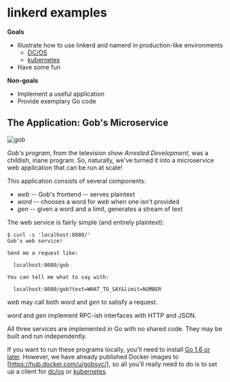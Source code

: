 # linkerd examples #

**Goals**

- Illustrate how to use linkerd and namerd in production-like environments
    - [DC/OS](dcos/README.md)
    - [kubernetes](k8s/README.md)
- Have some fun

**Non-goals**

- Implement a useful application
- Provide exemplary Go code

## The Application: Gob's Microservice ##

![gob](https://media.giphy.com/media/qJxFuXXWpkdEI/giphy.gif)

_Gob's program_, from the television show _Arrested Development_, was
a childish, inane program.  So, naturally, we've turned it into a
microservice web application that can be run at scale!

This application consists of several components:

- _web_ -- Gob's frontend -- serves plaintext
- _word_ -- chooses a word for _web_ when one isn't provided
- _gen_ -- given a word and a limit, generates a stream of text

The web service is fairly simple (and entirely plaintext):

```
$ curl -s 'localhost:8080/'                  
Gob's web service!

Send me a request like:

  localhost:8080/gob

You can tell me what to say with:

  localhost:8080/gob?text=WHAT_TO_SAY&limit=NUMBER
```

_web_ may call both _word_ and _gen_ to satisfy a request.

_word_ and _gen_ implement RPC-ish interfaces with HTTP and JSON.

All three services are implemented in Go with no shared code.  They
may be built and run independently.

If you want to run these programs locally, you'll need to install
[Go 1.6 or later](https://golang.org/dl).  However, we have already
published Docker images to [https://hub.docker.com/u/gobsvc/], so all
you'll really need to do is to set up a client for
[dc/os](./dcos/README.md) or [kubernetes](./k8s/README.md).
